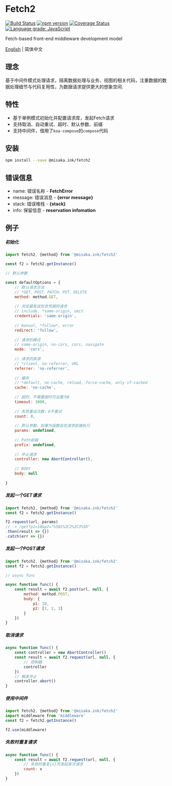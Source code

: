 # Fetch2
[![Build Status](https://travis-ci.org/misaka-ink/fetch2.svg?branch=master)](https://travis-ci.org/misaka-ink/fetch2)
[![npm version](https://badge.fury.io/js/%40misaka.ink%2Ffetch2.svg)](https://badge.fury.io/js/%40misaka.ink%2Ffetch2)
[![Coverage Status](https://coveralls.io/repos/github/misaka-ink/fetch2/badge.svg)](https://coveralls.io/github/misaka-ink/fetch2)
[![Language grade: JavaScript](https://img.shields.io/lgtm/grade/javascript/g/misaka-ink/fetch2.svg?logo=lgtm&logoWidth=18)](https://lgtm.com/projects/g/misaka-ink/fetch2/context:javascript)

Fetch-based front-end middleware development model

[English](./README.md) | 简体中文

## 理念

基于中间件模式处理请求，隔离数据处理与业务、视图的相关代码，注重数据的数据处理细节与代码复用性，为数据请求提供更大的想象空间.

## 特性

- 基于单例模式初始化并配置请求库，发起Fetch请求
- 支持取消、自动重试、超时、默认参数、前缀
- 支持中间件，借用了`koa-compose`的`compose`代码

## 安装

```bash
npm install --save @misaka.ink/fetch2
```

## 错误信息

- name: 错误名称 - **FetchError**
- message: 错误消息 - **{error message}**
- stack: 错误堆栈 - **{stack}**
- info: 保留信息 - **reservation infomation**

## 例子

##### 初始化

```javascript
import fetch2, {method} from '@misaka.ink/fetch2'

const f2 = fetch2.getInstance()

// 默认参数

const defaultOptions = {
    // 默认请求方法
    // *GET、POST、PATCH、PUT、DELETE 
    method: method.GET,
    
    // 浏览器发送包含凭据的请求  
    // include, *same-origin, omit
    credentials: 'same-origin',
    
    // manual, *follow*, error
    redirect: 'follow',
    
    // 请求的模式
    // same-origin, no-cors, cors, navigate
    mode: 'cors',
    
    // 请求的来源
    // *client, no-referrer, URL
    referrer: 'no-referrer',
    
    // 缓存
    // *default, no-cache, reload, force-cache, only-if-cached
    cache: 'no-cache',
    
    // 超时，不需要超时可设置为0
    timeout: 3000,
    
    // 失败重试次数，0不重试
    count: 0,
    
    // 默认参数，如果为函数会在请求前被执行
    params: undefined,
    
    // Path前缀
    prefix: undefined,
    
    // 中止请求
    controller: new AbortController(),
    
    // BODY
    body: null
    
}

```

##### 发起一个GET请求

```javascript
import fetch2, {method} from '@misaka.ink/fetch2'
const f2 = fetch2.getInstance()

f2.request(url, params)
// -> /get?p1=10&p2="%5B1%2C2%2C3%5D"
.then(result => {})
.catch(err => {})
```

##### 发起一个POST请求

```javascript
import fetch2, {method} from '@misaka.ink/fetch2'
const f2 = fetch2.getInstance()

// async func

async function func() {
    const result = await f2.post(url, null, {
        method: method.POST,
        body: {
            p1: 10, 
            p2: [1, 2, 3]
        }
    })
}
```

##### 取消请求

```javascript
async function func() {
    const controller = new AbortController()
    const result = await f2.request(url, null, {
        // 控制器
        controller
    })
    // 触发中止
    controller.abort()
}
```

##### 使用中间件

```javascript
import fetch2, {method} from '@misaka.ink/fetch2'
import middleware from 'middleware'
const f2 = fetch2.getInstance()

f2.use(middleware)
```

##### 失败时重复请求

```javascript
async function func() {
    const result = await f2.request(url, null, {
        // 失败时重复{x}次发起发次请求
        count: x
    })
}
```
